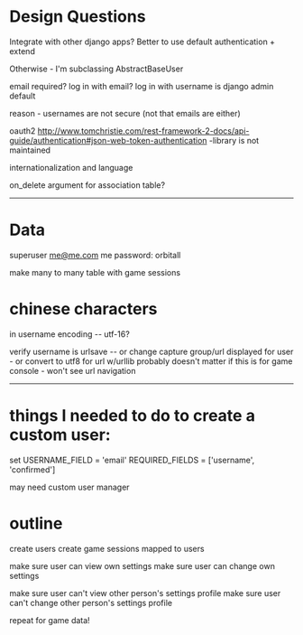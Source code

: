 # Design Questions

Integrate with other django apps? 
Better to use default authentication + extend

Otherwise - I'm subclassing AbstractBaseUser

email required?
log in with email? 
log in with username is django admin default

reason - usernames are not secure (not that emails are either)

oauth2
http://www.tomchristie.com/rest-framework-2-docs/api-guide/authentication#json-web-token-authentication
-library is not maintained

internationalization and language

on_delete argument for association table?

-----------------

# Data
superuser
me@me.com
me
password:
orbitall

make many to many table with game sessions

# chinese characters
in username encoding -- utf-16?

verify username is urlsave -- or change capture group/url displayed for user - or convert to utf8 for url w/urllib
probably doesn't matter if this is for game console - won't see url navigation


---------
# things I needed to do to create a custom user:
set 
	USERNAME_FIELD = 'email'
	REQUIRED_FIELDS = ['username', 'confirmed']

may need custom user manager

 # outline

 create users
 create game sessions mapped to users

 make sure user can view own settings
 make sure user can change own settings

 make sure user can't view other person's settings profile
 make sure user can't change other person's settings profile
 
 repeat for game data!





